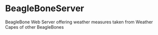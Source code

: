 # BeagleBoneServer
BeagleBone Web Server offering weather measures taken from Weather Capes of other BeagleBones
